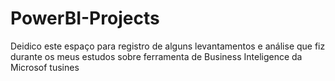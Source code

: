 # PowerBI-Projects
Deidico este espaço para registro de alguns levantamentos e análise que fiz durante os meus estudos sobre ferramenta de Business Inteligence da Microsof tusines
